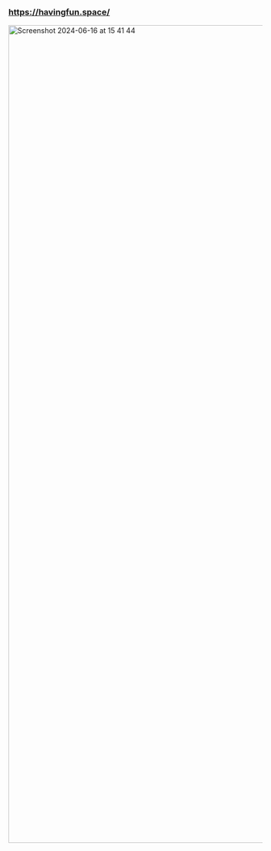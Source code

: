 ### https://havingfun.space/
<img width="1619" alt="Screenshot 2024-06-16 at 15 41 44" src="https://github.com/yeji0205/having_fun/assets/40808293/665f9c9c-a271-4e58-876c-eff47718d117">
